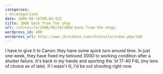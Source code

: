 ```yaml
--- 
categories:
- Uncategorized
date: 2006-08-16T00:04:52Z
title: 300D back from the shop
url: /chronicle/2006/08/16/300d-back-from-the-shop/
wordpress_id: 490
wordpress_url: http://www.j5studios.com/chronicle/index.php/160
---
```


I have to give it to Canon: they have some quick turn around time.  In just one week, they have fixed my beloved 300D to working condition after a shutter failure.  It's back in my hands and sporting the 'ol 17-40 F4L (my lens of choice as of late).  If I wasn't ill, I'd be out shooting right now.   

